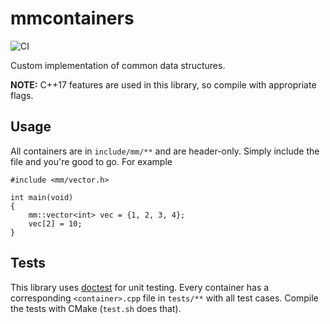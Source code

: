 # mmcontainers

![CI](https://github.com/mayant15/mmcontainers/workflows/CI/badge.svg?branch=master)

Custom implementation of common data structures.

**NOTE:** C++17 features are used in this library, so compile with appropriate flags.

## Usage

All containers are in `include/mm/**` and are header-only. Simply include the file and you're good to go. For example
```
#include <mm/vector.h>

int main(void)
{
    mm::vector<int> vec = {1, 2, 3, 4};
    vec[2] = 10;
}
```

## Tests

This library uses [doctest](https://github.com/onqtam/doctest/) for unit testing. Every container has a corresponding `<container>.cpp` file in `tests/**` with all test cases.
Compile the tests with CMake (`test.sh` does that).
